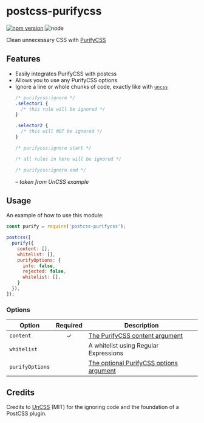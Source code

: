 # postcss-purifycss

[![npm version](https://img.shields.io/npm/v/postcss-purifycss.svg)](https://www.npmjs.com/package/postcss-purifycss) ![node](https://img.shields.io/node/v/postcss-purifycss.svg)

Clean unnecessary CSS with [PurifyCSS](https://github.com/purifycss/purifycss)

## Features

- Easily integrates PurifyCSS with postcss
- Allows you to use any PurifyCSS options
- Ignore a line or whole chunks of code, exactly like with [`uncss`](https://github.com/uncss/uncss)
  ```css
  /* purifycss:ignore */
  .selector1 {
    /* this rule will be ignored */
  }

  .selector2 {
    /* this will NOT be ignored */
  }

  /* purifycss:ignore start */

  /* all rules in here will be ignored */

  /* purifycss:ignore end */
  ```
  _– taken from UnCSS example_

## Usage

An example of how to use this module:

```js
const purify = require('postcss-purifycss');

postcss([
  purify({
    content: [],
    whitelist: [],
    purifyOptions: {
      info: false,
      rejected: false,
      whitelist: [],
    }
  }),
]);
```

### Options

| Option  | Required | Description |
| ------------ | :------------: | ----------- |
| `content` | ✓ | [The PurifyCSS content argument](https://github.com/purifycss/purifycss#the-content-argument)
| `whitelist` || A whitelist using Regular Expressions
| `purifyOptions` || [The optional PurifyCSS options argument](https://github.com/purifycss/purifycss#the-optional-options-argument)

## Credits

Credits to [UnCSS](https://github.com/uncss/uncss) (MIT) for the ignoring code and the foundation of a PostCSS plugin.
